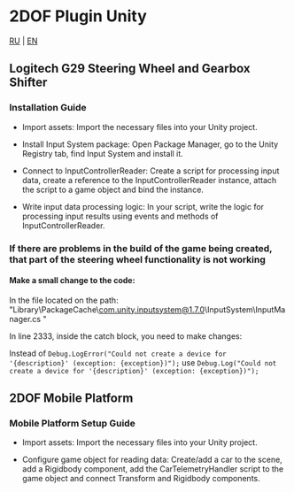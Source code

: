# 2DOF Plugin Unity

[RU](README.md) | [EN](README_ENG.md)

## Logitech G29 Steering Wheel and Gearbox Shifter

### Installation Guide

* Import assets: Import the necessary files into your Unity project.

* Install Input System package: Open Package Manager, go to the Unity Registry tab, find Input System and install it.

* Connect to InputControllerReader: Create a script for processing input data, create a reference to the InputControllerReader instance, attach the script to a game object and bind the instance.

* Write input data processing logic: In your script, write the logic for processing input results using events and methods of InputControllerReader.

### If there are problems in the build of the game being created, that part of the steering wheel functionality is not working 

#### Make a small change to the code:

In the file located on the path: "Library\PackageCache\com.unity.inputsystem@1.7.0\InputSystem\InputManager.cs "

In line 2333, inside the catch block, you need to make changes:

Instead of `Debug.LogError("Could not create a device for '{description}' (exception: {exception})");`
use `Debug.Log("Could not create a device for '{description}' (exception: {exception})");`

## 2DOF Mobile Platform

### Mobile Platform Setup Guide

* Import assets: Import the necessary files into your Unity project.

* Configure game object for reading data: Create/add a car to the scene, add a Rigidbody component, add the CarTelemetryHandler script to the game object and connect Transform and Rigidbody components.
